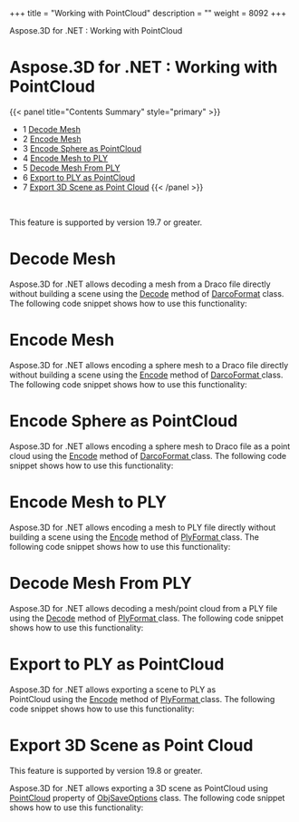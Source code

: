 +++
title = "Working with PointCloud" 
description = "" 
weight = 8092 
+++

Aspose.3D for .NET : Working with PointCloud  

# Aspose.3D for .NET : Working with PointCloud


{{< panel title="Contents Summary" style="primary" >}}
*   1 [Decode Mesh](#WorkingwithPointCloud-DecodeMesh)
*   2 [Encode Mesh](#WorkingwithPointCloud-EncodeMesh)
*   3 [Encode Sphere as PointCloud](#WorkingwithPointCloud-EncodeSphereasPointCloud)
*   4 [Encode Mesh to PLY](#WorkingwithPointCloud-EncodeMeshtoPLY)
*   5 [Decode Mesh From PLY](#WorkingwithPointCloud-DecodeMeshFromPLY)
*   6 [Export to PLY as PointCloud](#WorkingwithPointCloud-ExporttoPLYasPointCloud)
*   7 [Export 3D Scene as Point Cloud](#WorkingwithPointCloud-Export3DSceneasPointCloud)
{{< /panel >}}
 

 

This feature is supported by version 19.7 or greater.

# Decode Mesh

Aspose.3D for .NET allows decoding a mesh from a Draco file directly without building a scene using the [Decode](https://apireference.aspose.com/net/3d/aspose.threed.formats.dracoformat/decode/methods/1) method of [DarcoFormat](https://apireference.aspose.com/net/3d/aspose.threed.formats/dracoformat) class. The following code snippet shows how to use this functionality:

# Encode Mesh

Aspose.3D for .NET allows encoding a sphere mesh to a Draco file directly without building a scene using the [Encode](https://apireference.aspose.com/net/3d/aspose.threed.formats.dracoformat/encode/methods/2) method of [DarcoFormat ](https://apireference.aspose.com/net/3d/aspose.threed.formats/dracoformat)class. The following code snippet shows how to use this functionality:

# Encode Sphere as PointCloud

Aspose.3D for .NET allows encoding a sphere mesh to Draco file as a point cloud using the [Encode](https://apireference.aspose.com/net/3d/aspose.threed.formats.dracoformat/encode/methods/2) method of [DarcoFormat ](https://apireference.aspose.com/net/3d/aspose.threed.formats/dracoformat)class. The following code snippet shows how to use this functionality:

# Encode Mesh to PLY

Aspose.3D for .NET allows encoding a mesh to PLY file directly without building a scene using the [Encode](https://apireference.aspose.com/net/3d/aspose.threed.formats.plyformat/encode/methods/1) method of [PlyFormat ](https://apireference.aspose.com/net/3d/aspose.threed.formats/plyformat)class. The following code snippet shows how to use this functionality:

# Decode Mesh From PLY

Aspose.3D for .NET allows decoding a mesh/point cloud from a PLY file using the [Decode](https://apireference.aspose.com/net/3d/aspose.threed.formats.plyformat/decode/methods/1) method of [PlyFormat ](https://apireference.aspose.com/net/3d/aspose.threed.formats/plyformat)class. The following code snippet shows how to use this functionality:

# Export to PLY as PointCloud

Aspose.3D for .NET allows exporting a scene to PLY as PointCloud using the [Encode](https://apireference.aspose.com/net/3d/aspose.threed.formats.plyformat/encode/methods/1) method of [PlyFormat ](https://apireference.aspose.com/net/3d/aspose.threed.formats/plyformat)class. The following code snippet shows how to use this functionality:

# Export 3D Scene as Point Cloud

This feature is supported by version 19.8 or greater.

Aspose.3D for .NET allows exporting a 3D scene as PointCloud using [PointCloud](https://apireference.aspose.com/net/3d/aspose.threed.formats/objsaveoptions/properties/pointcloud) property of [ObjSaveOptions](https://apireference.aspose.com/net/3d/aspose.threed.formats/objsaveoptions) class. The following code snippet shows how to use this functionality:

  

